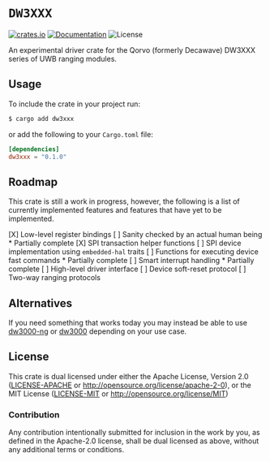 # `DW3XXX`
[![crates.io](https://img.shields.io/crates/v/dw3xxx.svg)](https://crates.io/crates/dw3xxx) [![Documentation](https://docs.rs/dw3xxx/badge.svg)](https://docs.rs/dw3xxx) ![License](https://img.shields.io/crates/l/dw3xxx.svg)

An experimental driver crate for the Qorvo (formerly Decawave) DW3XXX series of UWB ranging modules.

## Usage

To include the crate in your project run:
```bash
$ cargo add dw3xxx
```
or add the following to your `Cargo.toml` file:
```toml
[dependencies]
dw3xxx = "0.1.0"
```

## Roadmap

This crate is still a work in progress, however, the following is a list of currently implemented features and features that have yet to be implemented.

[X] Low-level register bindings
    [ ] Sanity checked by an actual human being
        * Partially complete
[X] SPI transaction helper functions
[ ] SPI device implementation using `embedded-hal` traits
[ ] Functions for executing device fast commands
    * Partially complete
[ ] Smart interrupt handling
    * Partially complete
[ ] High-level driver interface
[ ] Device soft-reset protocol
[ ] Two-way ranging protocols

## Alternatives

If you need something that works today you may instead be able to use [dw3000-ng](https://crates.io/crates/dw3000-ng) or [dw3000](https://crates.io/crates/dw3000) depending on your use case.

## License

This crate is dual licensed under either the Apache License, Version 2.0 ([LICENSE-APACHE](LICENSE-APACHE) or http://opensource.org/license/apache-2-0), or the MIT License ([LICENSE-MIT](LICENSE-MIT) or http://opensource.org/license/MIT)

### Contribution

Any contribution intentionally submitted for inclusion in the work by you, as defined in the Apache-2.0 license, shall be dual licensed as above, without any additional terms or conditions.